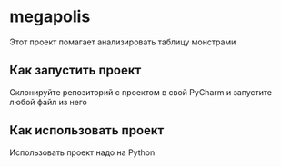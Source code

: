 # megapolis

Этот проект помагает анализировать таблицу монстрами

## Как запустить проект

Склонируйте репозиторий с проектом в свой PyCharm и запустите любой файл из него

## Как использовать проект

Использовать проект надо на Python 
